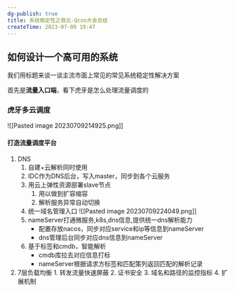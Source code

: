```yaml
---
dg-publish: true
title: 系统稳定性之我见-Qcon大会总结
createTime: 2023-07-09 19:47  
---
```


## 如何设计一个高可用的系统
我们用标题来谈一谈主流市面上常见的常见系统稳定性解决方案

首先是**流量入口端**，看下虎牙是怎么处理流量调度的

### 虎牙多云调度

![[Pasted image 20230709214925.png]]

#### 打造流量调度平台

1. DNS
	1. 自建+云解析同时使用
	2. IDC作为DNS后台，写入master，同步到各个云服务
	3. 用云上弹性资源部署slave节点
		1. 用以做到扩容缩容
		2. 解析服务异常自动切换
	4. 统一域名管理入口
	![[Pasted image 20230709224049.png]]		
	1. nameServer打通微服务,k8s,dns信息,提供统一dns解析能力
		- 配置存放nacos，同步对应service和ip等信息到nameServer
		- dns管理后台同步对应dns信息到nameServer
	2. 基于标签和cmdb，智能解析
		- cmdb库拉去对应信息打标
		- nameServer根据请求方标签和匹配策列返回匹配的解析记录
3. 7层负载均衡
		1. 转发流量快速屏蔽
		2. 证书安全
		3. 域名和路径的监控指标
		4. 扩展机制